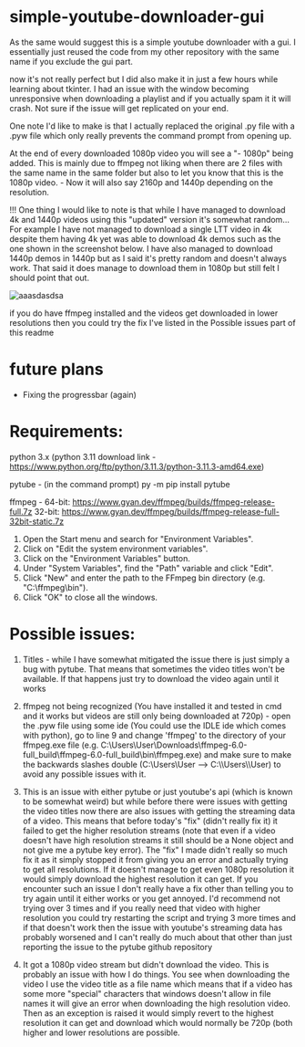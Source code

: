 # simple-youtube-downloader-gui
As the same would suggest this is a simple youtube downloader with a gui. 
I essentially just reused the code from my other repository with the same name if you exclude the gui part.

now it's not really perfect but I did also make it in just a few hours while learning about tkinter. I had an issue with the window becoming unresponsive when downloading a playlist and if you actually spam it it will crash. Not sure if the issue will get replicated on your end. 

One note I'd like to make is that I actually replaced the original .py file with a .pyw file which only really prevents the command prompt from opening up.

At the end of every downloaded 1080p video you will see a "- 1080p" being added. This is mainly due to ffmpeg not liking when there are 2 files with the same name in the same folder but also to let you know that this is the 1080p video. - Now it will also say 2160p and 1440p depending on the resolution.

!!! One thing I would like to note is that while I have managed to download 4k and 1440p videos using this "updated" version it's somewhat random... For example I have not managed to download a single LTT video in 4k despite them having 4k yet was able to download 4k demos such as the one shown in the screenshot below. I have also managed to download 1440p demos in 1440p but as I said it's pretty random and doesn't always work. That said it does manage to download them in 1080p but still felt I should point that out.

![aaasdasdsa](https://user-images.githubusercontent.com/79314361/232321656-03fb504e-9f6c-4f6f-942a-d14c46003606.jpg)




if you do have ffmpeg installed and the videos get downloaded in lower resolutions then you could try the fix I've listed in the Possible issues part of this readme


# future plans 
- Fixing the progressbar (again)


# Requirements:
python 3.x
(python 3.11 download link - https://www.python.org/ftp/python/3.11.3/python-3.11.3-amd64.exe)

pytube - (in the command prompt) 
py -m pip install pytube

ffmpeg - 
64-bit: https://www.gyan.dev/ffmpeg/builds/ffmpeg-release-full.7z
32-bit: https://www.gyan.dev/ffmpeg/builds/ffmpeg-release-full-32bit-static.7z

1. Open the Start menu and search for "Environment Variables".
2. Click on "Edit the system environment variables".
3. Click on the "Environment Variables" button.
4. Under "System Variables", find the "Path" variable and click "Edit".
5. Click "New" and enter the path to the FFmpeg bin directory (e.g. "C:\ffmpeg\bin").
6. Click "OK" to close all the windows.


# Possible issues: 
1. Titles - while I have somewhat mitigated the issue there is just simply a bug with pytube. That means that sometimes the video titles won't be available. If that happens just try to download the video again until it works

2. ffmpeg not being recognized (You have installed it and tested in cmd and it works but videos are still only being downloaded at 720p) - open the .pyw file using some ide (You could use the IDLE ide which comes with python), go to line 9 and change 'ffmpeg' to the directory of your ffmpeg.exe file (e.g. C:\\Users\\User\\Downloads\\ffmpeg-6.0-full_build\\ffmpeg-6.0-full_build\\bin\\ffmpeg.exe) and make sure to make the backwards slashes double (C:\Users\User --> C:\\\Users\\\User) to avoid any possible issues with it. 

3. This is an issue with either pytube or just youtube's api (which is known to be somewhat weird) but while before there were issues with getting the video titles now there are also issues with getting the streaming data of a video. This means that before today's "fix" (didn't really fix it) it failed to get the higher resolution streams (note that even if a video doesn't have high resolution streams it still should be a None object and not give me a pytube key error). The "fix" I made didn't really so much fix it as it simply stopped it from giving you an error and actually trying to get all resolutions. If it doesn't manage to get even 1080p resolution it would simply download the highest resolution it can get. If you encounter such an issue I don't really have a fix other than telling you to try again until it either works or you get annoyed. I'd recommend not trying over 3 times and if you really need that video with higher resolution you could try restarting the script and trying 3 more times and if that doesn't work then the issue with youtube's streaming data has probably worsened and I can't really do much about that other than just reporting the issue to the pytube github repository 

4. It got a 1080p video stream but didn't download the video. This is probably an issue with how I do things. You see when downloading the video I use the video title as a file name which means that if a video has some more "special" characters that windows doesn't allow in file names it will give an error when downloading the high resolution video. Then as an exception is raised it would simply revert to the highest resolution it can get and download which would normally be 720p (both higher and lower resolutions are possible.


